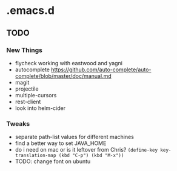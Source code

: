 # .emacs.d

## TODO

### New Things
- flycheck working with eastwood and yagni
- autocomplete  https://github.com/auto-complete/auto-complete/blob/master/doc/manual.md
- magit
- projectile
- multiple-cursors
- rest-client
- look into helm-cider

### Tweaks
- separate path-list values for different machines
- find a better way to set JAVA_HOME
- do i need on mac or is it leftover from Chris?
`(define-key key-translation-map (kbd "C-p") (kbd "M-x"))`
- TODO: change font on ubuntu
